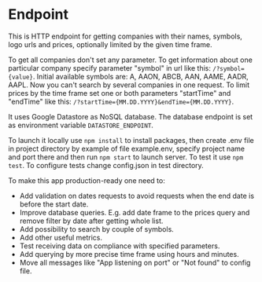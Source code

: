 # Endpoint

This is HTTP endpoint for getting companies with their names, symbols, logo urls and prices, optionally limited by the given time frame.

To get all companies don't set any parameter. To get information about one particular company specify parameter "symbol" in url like this: `/?symbol={value}`. Initial available symbols are: A, AAON, ABCB, AAN, AAME, AADR, AAPL. Now you can't search by several companies in one request. To limit prices by the time frame set one or both parameters "startTime" and "endTime" like this: `/?startTime={MM.DD.YYYY}&endTime={MM.DD.YYYY}`.

It uses Google Datastore as NoSQL database. The database endpoint is set as environment variable `DATASTORE_ENDPOINT`.

To launch it locally use `npm install` to install packages, then create .env file in project directory by example of file example.env, specify project name and port there and then run `npm start` to launch server. To test it use `npm test`. To configure tests change config.json in test directory.

To make this app production-ready one need to:
 - Add validation on dates requests to avoid requests when the end date is before the start date.
 - Improve database queries. E.g. add date frame to the prices query and remove filter by date after getting whole list.
 - Add possibility to search by couple of symbols.
 - Add other useful metrics.
 - Test receiving data on compliance with specified parameters.
 - Add querying by more precise time frame using hours and minutes.
 - Move all messages like "App listening on port" or "Not found" to config file.